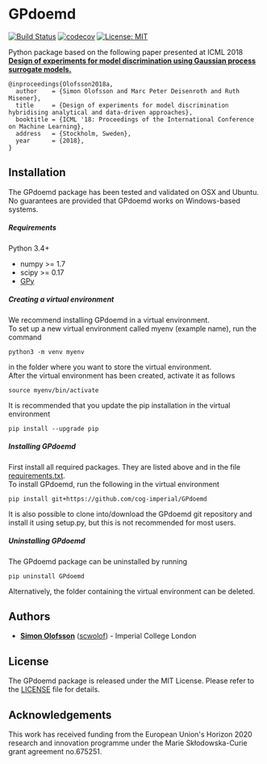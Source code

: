 # GPdoemd
[![Build Status](https://travis-ci.org/cog-imperial/GPdoemd.svg?branch=dev)](https://travis-ci.org/cog-imperial/GPdoemd/branches) [![codecov](https://codecov.io/gh/cog-imperial/GPdoemd/branch/dev/graph/badge.svg)](https://codecov.io/gh/cog-imperial/GPdoemd/branch/dev) [![License: MIT](https://img.shields.io/badge/License-MIT-yellow.svg)](https://opensource.org/licenses/MIT)

Python package based on the following paper presented at ICML 2018  
[**Design of experiments for model discrimination using Gaussian process surrogate models.**](http://proceedings.mlr.press/v80/olofsson18a.html)
```
@inproceedings{Olofsson2018a,
  author    = {Simon Olofsson and Marc Peter Deisenroth and Ruth Misener},
  title     = {Design of experiments for model discrimination hybridising analytical and data-driven approaches},
  booktitle = {ICML '18: Proceedings of the International Conference on Machine Learning},
  address   = {Stockholm, Sweden},
  year      = {2018},
}
```

## Installation
The GPdoemd package has been tested and validated on OSX and Ubuntu.  
No guarantees are provided that GPdoemd works on Windows-based systems.

##### Requirements
Python 3.4+
* numpy >= 1.7
* scipy >= 0.17
* [GPy](https://github.com/SheffieldML/GPy)

##### Creating a virtual environment
We recommend installing GPdoemd in a virtual environment.  
To set up a new virtual environment called myenv (example name), run the command
```
python3 -m venv myenv
```
in the folder where you want to store the virtual environment.  
After the virtual environment has been created, activate it as follows
```
source myenv/bin/activate
```
It is recommended that you update the pip installation in the virtual environment
```
pip install --upgrade pip
```

##### Installing GPdoemd
First install all required packages. They are listed above and in the file [requirements.txt](https://github.com/cog-imperial/GPdoemd/blob/master/requirements.txt).  
To install GPdoemd, run the following in the virtual environment
```
pip install git+https://github.com/cog-imperial/GPdoemd
```
It is also possible to clone into/download the GPdoemd git repository and install it using setup.py, but this is not recommended for most users.

##### Uninstalling GPdoemd
The GPdoemd package can be uninstalled by running
```
pip uninstall GPdoemd
```
Alternatively, the folder containing the virtual environment can be deleted.

## Authors
* **[Simon Olofsson](https://www.doc.ic.ac.uk/~so2015/)** ([scwolof](https://github.com/scwolof)) - Imperial College London

## License
The GPdoemd package is released under the MIT License. Please refer to the [LICENSE](https://github.com/cog-imperial/GPdoemd/blob/master/LICENSE) file for details.

## Acknowledgements
This work has received funding from the European Union's Horizon 2020 research and innovation programme under the Marie Skłodowska-Curie grant agreement no.675251.

